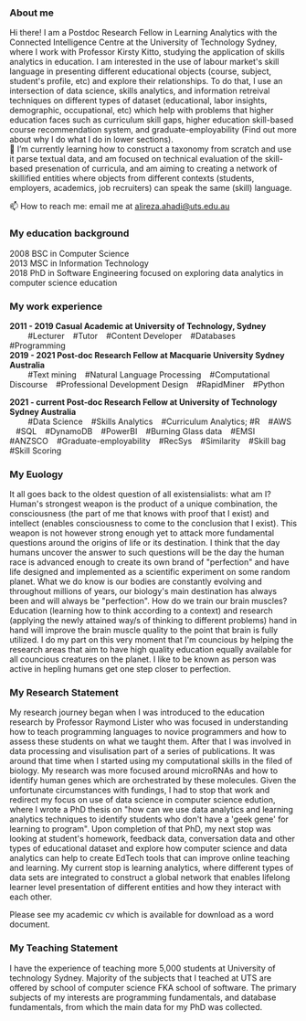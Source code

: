 <h3> About me </h3> 

Hi there! I am a Postdoc Research Fellow in Learning Analytics with the Connected Intelligence Centre at the University of Technology Sydney, where I work with Professor Kirsty Kitto, studying the application of skills analytics in education. I am interested in the use of labour market's skill language in presenting different educational objects (course, subject, student's profile, etc) and explore their relationships. To do that, I use an intersection of data science, skills analytics, and information retreival techniques on different types of dataset (educational, labor insights, demographic, occupational, etc) which help with problems that higher education faces such as curriculum skill gaps, higher education skill-based course recommendation system, and graduate-employability (Find out more about why I do what I do in lower sections). <br>
🌱 I’m currently learning how to construct a taxonomy from scratch and use it parse textual data, and am focused on technical evaluation of the skill-based presenation of curricula, and am aiming to creating a network of skillified entities where objects from different contexts (students, employers, academics, job recruiters) can speak the same (skill) language.
<br>

📫 How to reach me: email me at alireza.ahadi@uts.edu.au 

<h3> My education background </h3> 
 2008 BSC in Computer Science <br>
 2013 MSC in Information Technology <br>
 2018 PhD in Software Engineering focused on exploring data analytics in computer science education 

<h3> My work experience </h3>
<b> 2011 - 2019 Casual Academic at University of Technology, Sydney  </b> <br>
 &emsp;&emsp; #Lecturer &ensp; #Tutor &ensp; #Content Developer &ensp; #Databases &ensp; #Programming <br>
<b> 2019 - 2021 Post-doc Research Fellow at Macquarie University Sydney Australia  </b> <br>
 &emsp;&emsp; #Text mining &ensp; #Natural Language Processing &ensp; #Computational Discourse &ensp; #Professional Development Design &ensp; #RapidMiner &ensp; #Python  <br>
  
<b> 2021 - current Post-doc Research Fellow at University of Technology Sydney Australia </b> <br>
&emsp;&emsp; #Data Science &ensp; #Skills Analytics &ensp; #Curriculum Analytics; #R &ensp; #AWS &ensp; #SQL &ensp;      #DynamoDB &ensp;  #PowerBI &ensp; #Burning Glass data &ensp; #EMSI 
&ensp;  #ANZSCO    &ensp;  #Graduate-employability     &ensp;    #RecSys    &ensp;      #Similarity     &ensp;   #Skill bag     &ensp;   #Skill Scoring   <br>

<h3> My Euology </h3> 
It all goes back to the oldest question of all existensialists: what am I? Human's strongest weapon is the product of a unique combination, the consciousness (the part of me that knows with proof that I exist) and intellect (enables consciousness to come to the conclusion that I exist). This weapon is not however strong enough yet to attack more fundamental questions around the origins of life or its destination. I think that the day humans uncover the answer to such questions will be the day the human race is advanced enough to create its own brand of "perfection" and have life designed and implemented as a scientific experiment on some random planet. What we do know is our bodies are constantly evolving and throughout millions of years, our biology's main destination has always been and will always be "perfection". How do we train our brain muscles? Education (learning how to think according to a context) and research (applying the newly attained way/s of thinking to different problems) hand in hand will improve the brain muscle quality to the point that brain is fully utilized. I do my part on this very moment that I'm councious by helping the research areas that aim to have high quality education equally available for all councious creatures on the planet. I like to be known as person was active in hepling humans get one step closer to perfection.
<h3> My Research Statement</h3> 
My research journey began when I was introduced to the education research by Professor Raymond Lister who was focused in understanding how to teach programming languages to novice programmers and how to assess these students on what we taught them. After that I was involved in data processing and visulisation part of a series of publications. It was around that time when I started using my computational skills in the filed of biology. My research was more focused around microRNAs and how to identify human genes which are orchestrated by these molecules. Given the unfortunate circumstances with fundings, I had to stop that work and redirect my focus on use of data science in computer science edution, where I wrote a PhD thesis on "how can we use data analytics and learning analytics techniques to identify students who don't have a 'geek gene' for learning to program". Upon completion of that PhD, my next stop was looking at student's homework, feedback data, conversation data and other types of educational dataset and explore how computer science and data analytics can help to create EdTech tools that can improve online teaching and learning. My current stop is learning analytics, where different types of data sets are integrated to construct a global network that enables lifelong learner level presentation of different entities and how they interact with each other. <br>

Please see my academic cv which is available for download as a word document.

<h3> My Teaching Statement</h3> 
I have the experience of teaching more 5,000 students at University of technology Sydney. Majority of the subjects that I teached at UTS are offered by school of computer science FKA school of software. The primary subjects of my interests are programming fundamentals, and database fundamentals, from which the main data for my PhD was collected.




<!--
**aahadi/aahadi** is a ✨ _special_ ✨ repository because its `README.md` (this file) appears on your GitHub profile.

Here are some ideas to get you started:

- 🔭 I’m currently working on ...
- 🌱 I’m currently learning ...
- 👯 I’m looking to collaborate on ...
- 🤔 I’m looking for help with ...
- 💬 Ask me about ...
- 
- 😄 Pronouns: ...
- ⚡ Fun fact: ...
-->
